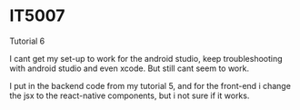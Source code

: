 # IT5007
 Tutorial 6
 
 I cant get my set-up to work for the android studio, keep troubleshooting with 
 android studio and even xcode. But still cant seem to work.
 
 I put in the backend code from my tutorial 5, and for the front-end i change
 the jsx to the react-native components, but i not sure if it works.
